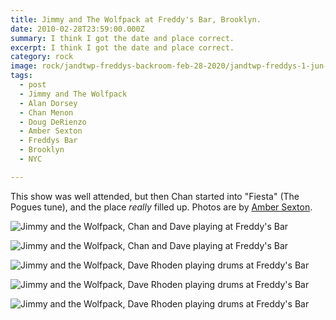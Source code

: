 ```yaml
---
title: Jimmy and The Wolfpack at Freddy's Bar, Brooklyn.
date: 2010-02-28T23:59:00.000Z
summary: I think I got the date and place correct.
excerpt: I think I got the date and place correct.
category: rock
image: rock/jandtwp-freddys-backroom-feb-28-2020/jandtwp-freddys-1-jun-3-2009.jpg
tags:
  - post
  - Jimmy and The Wolfpack
  - Alan Dorsey
  - Chan Menon
  - Doug DeRienzo
  - Amber Sexton
  - Freddys Bar
  - Brooklyn
  - NYC

---
```


This show was well attended, but then Chan started into "Fiesta" (The Pogues tune), and the place _really_ filled up.
Photos are by [Amber Sexton](https://ambersexton.com). 

![Jimmy and the Wolfpack, Chan and Dave playing at Freddy's Bar](/static/img/rock/jandtwp-freddys-backroom-feb-28-2020/drummingatfreddys2.jpg "Jimmy and the Wolfpack, Chan and Dave playing at Freddy's Bar")

![Jimmy and the Wolfpack, Chan and Dave playing at Freddy's Bar](/static/img/rock/jandtwp-freddys-backroom-feb-28-2020/drummingatfreddys2.jpg "Jimmy and the Wolfpack, Chan and Dave playing at Freddy's Bar")

![Jimmy and the Wolfpack, Dave Rhoden playing drums at Freddy's Bar](/static/img/rock/jandtwp-freddys-backroom-feb-28-2020/jandtwp-freddys-1-jun-3-2009.jpg "Jimmy and the Wolfpack, Dave Rhoden playing drums at Freddy's Bar")

![Jimmy and the Wolfpack, Dave Rhoden playing drums at Freddy's Bar](/static/img/rock/jandtwp-freddys-backroom-feb-28-2020/jandtwp-freddys-2-jun-3-2009.jpg "Jimmy and the Wolfpack, Dave Rhoden playing drums at Freddy's Bar")

![Jimmy and the Wolfpack, Dave Rhoden playing drums at Freddy's Bar](/static/img/rock/jandtwp-freddys-backroom-feb-28-2020/jandtwp-freddys-3-jun-3-2009.jpg "Jimmy and the Wolfpack, Dave Rhoden playing drums at Freddy's Bar")

